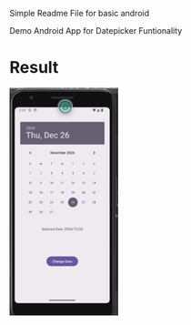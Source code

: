 Simple Readme File for basic android 


Demo Android App for Datepicker  Funtionality

# Result
<img src ="https://github.com/Mirzaazmath/android_basic/blob/basic_Datepicker/app/src/main/res/output/result.png" height="400">
